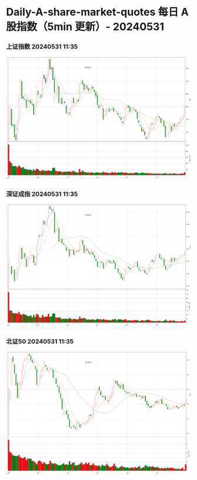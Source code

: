 
# Daily-A-share-market-quotes 每日 A 股指数（5min 更新）- 20240531

### 上证指数 20240531 11:35
![](./fig/2024/5/20240531-sh000001.png)

### 深证成指 20240531 11:35
![](./fig/2024/5/20240531-sz399001.png)

### 北证50 20240531 11:35
![](./fig/2024/5/20240531-bj899050.png)
